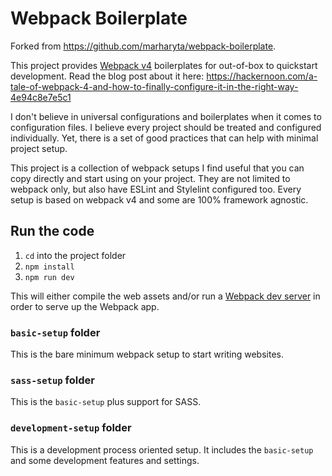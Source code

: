 # Webpack Boilerplate

Forked from <https://github.com/marharyta/webpack-boilerplate>.

This project provides [Webpack v4](https://webpack.js.org/) boilerplates for out-of-box to quickstart development. Read the blog post about it here: <https://hackernoon.com/a-tale-of-webpack-4-and-how-to-finally-configure-it-in-the-right-way-4e94c8e7e5c1>

I don't believe in universal configurations and boilerplates when it comes to configuration files. I believe every project should be treated and configured individually. Yet, there is a set of good practices that can help with minimal project setup.

This project is a collection of webpack setups I find useful that you can copy directly and start using on your project. They are not limited to webpack only, but also have ESLint and Stylelint configured too. Every setup is based on webpack v4 and some are 100% framework agnostic.

## Run the code

1. `cd` into the project folder
1. `npm install`
1. `npm run dev`

This will either compile the web assets and/or run a [Webpack dev server](https://github.com/webpack/webpack-dev-server) in order to serve up the Webpack app.

### `basic-setup` folder

This is the bare minimum webpack setup to start writing websites.

### `sass-setup` folder

This is the `basic-setup` plus support for SASS.

### `development-setup` folder

This is a development process oriented setup. It includes the `basic-setup` and some development features and settings.
